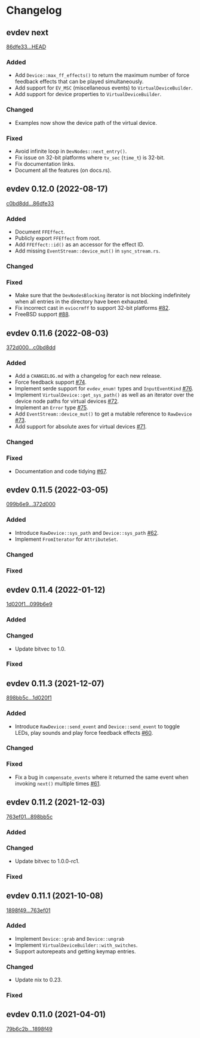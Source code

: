 # Changelog

## evdev next
[86dfe33...HEAD](https://github.com/emberian/evdev/compare/86dfe33...HEAD)

### Added

- Add `Device::max_ff_effects()` to return the maximum number of force feedback effects that can be played simultaneously.
- Add support for `EV_MSC` (miscellaneous events) to `VirtualDeviceBuilder`.
- Add support for device properties to `VirtualDeviceBuilder`.

### Changed

- Examples now show the device path of the virtual device.

### Fixed

- Avoid infinite loop in `DevNodes::next_entry()`.
- Fix issue on 32-bit platforms where `tv_sec` (`time_t`) is 32-bit.
- Fix documentation links.
- Document all the features (on docs.rs).

## evdev 0.12.0 (2022-08-17)
[c0bd8dd...86dfe33](https://github.com/emberian/evdev/compare/c0bd8dd...86dfe33)

### Added

- Document `FFEffect`.
- Publicly export `FFEffect` from root.
- Add `FFEffect::id()` as an accessor for the effect ID.
- Add missing `EventStream::device_mut()` in `sync_stream.rs`.

### Changed

### Fixed

- Make sure that the `DevNodesBlocking` iterator is not blocking indefinitely when all entries in the directory have been exhausted.
- Fix incorrect cast in `eviocrmff` to support 32-bit platforms [#82](https://github.com/emberian/evdev/pull/82).
- FreeBSD support [#88](https://github.com/emberian/evdev/pull/88).

## evdev 0.11.6 (2022-08-03)
[372d000...c0bd8dd](https://github.com/emberian/evdev/compare/372d000...c0bd8dd)

### Added

- Add a `CHANGELOG.md` with a changelog for each new release.
- Force feedback support [#74](https://github.com/emberian/evdev/pull/74).
- Implement serde support for `evdev_enum!` types and `InputEventKind` [#76](https://github.com/emberian/evdev/pull/76).
- Implement `VirtualDevice::get_sys_path()` as well as an iterator over the device node paths for virtual devices [#72](https://github.com/emberian/evdev/pull/72).
- Implement an `Error` type [#75](https://github.com/emberian/evdev/pull/75).
- Add `EventStream::device_mut()` to get a mutable reference to `RawDevice` [#73](https://github.com/emberian/evdev/pull/73).
- Add support for absolute axes for virtual devices [#71](https://github.com/emberian/evdev/pull/71).

### Changed

### Fixed

- Documentation and code tidying [#67](https://github.com/emberian/evdev/pull/67).

## evdev 0.11.5 (2022-03-05)
[099b6e9...372d000](https://github.com/emberian/evdev/compare/099b6e9...372d000)

### Added

- Introduce `RawDevice::sys_path` and `Device::sys_path` [#62](https://github.com/emberian/evdev/pull/62).
- Implement `FromIterator` for `AttributeSet`.

### Changed

### Fixed

## evdev 0.11.4 (2022-01-12)
[1d020f1...099b6e9](https://github.com/emberian/evdev/compare/1d020f1...099b6e9)

### Added

### Changed

- Update bitvec to 1.0.

### Fixed

## evdev 0.11.3 (2021-12-07)
[898bb5c...1d020f1](https://github.com/emberian/evdev/compare/898bb5c...1d020f1)

### Added

- Introduce `RawDevice::send_event` and `Device::send_event` to toggle LEDs, play sounds and play force feedback effects [#60](https://github.com/emberian/evdev/pull/60).

### Changed

### Fixed

- Fix a bug in `compensate_events` where it returned the same event when invoking `next()` multiple times [#61](https://github.com/emberian/evdev/pull/61).

## evdev 0.11.2 (2021-12-03)
[763ef01...898bb5c](https://github.com/emberian/evdev/compare/763ef01...898bb5c)

### Added

### Changed

- Update bitvec to 1.0.0-rc1.

### Fixed

## evdev 0.11.1 (2021-10-08)
[1898f49...763ef01](https://github.com/emberian/evdev/compare/1898f49...763ef01)

### Added

- Implement `Device::grab` and `Device::ungrab`
- Implement `VirtualDeviceBuilder::with_switches`.
- Support autorepeats and getting keymap entries.

### Changed

- Update nix to 0.23.

### Fixed

## evdev 0.11.0 (2021-04-01)
[79b6c2b...1898f49](https://github.com/emberian/evdev/compare/79b6c2b...1898f49)
